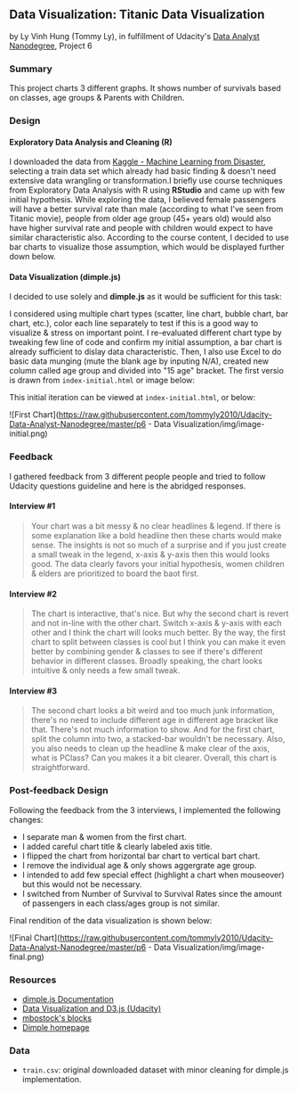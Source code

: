 ## Data Visualization: Titanic Data Visualization
by Ly Vinh Hung (Tommy Ly), in fulfillment of Udacity's [Data Analyst Nanodegree](https://www.udacity.com/course/nd002), Project 6

### Summary

This project charts 3 different graphs. It shows number of survivals based on classes, age groups & Parents with Children.

### Design

#### Exploratory Data Analysis and Cleaning (R)

I downloaded the data from [Kaggle - Machine Learning from Disaster](https://www.kaggle.com/c/titanic/data), selecting a train data set which already had basic finding & doesn't need extensive data wrangling or transformation.I briefly use course techniques from Exploratory Data Analysis with R using **RStudio** and came up with few initial hypothesis. While exploring the data, I believed female passengers will have a better survival rate than male (according to what I've seen from Titanic movie), people from older age group (45+ years old) would also have higher survival rate and people with children would expect to have similar characteristic also. According to the course content, I decided to use bar charts to visualize those assumption, which would be displayed further down below.

#### Data Visualization (dimple.js)

I decided to use solely  and **dimple.js** as it would be sufficient for this task:

I considered using multiple chart types (scatter, line chart, bubble chart, bar chart, etc.), color each line separately to test if this is a good way to visualize & stress on important point. I re-evaluated different chart type by tweaking few line of code and confirm my initial assumption, a bar chart is already sufficient to dislay data characteristic. Then, I also use Excel to do basic data munging (mute the blank age by inputing N/A), created new column called age group and divided into "15 age" bracket. The first versio is drawn from `index-initial.html` or image below:

This initial iteration can be viewed at `index-initial.html`, or below:

![First Chart](https://raw.githubusercontent.com/tommyly2010/Udacity-Data-Analyst-Nanodegree/master/p6 - Data Visualization/img/image-initial.png)

### Feedback

I gathered feedback from 3 different people people and tried to follow Udacity questions guideline and here is the abridged responses. 

#### Interview #1

> Your chart was a bit messy & no clear headlines & legend. If there is some explanation like a bold headline then these charts would make sense. The insights is not so much of a surprise and if you just create a small tweak in the legend, x-axis & y-axis then this would looks good. The data clearly favors your initial hypothesis, women children & elders are prioritized to board the baot first. 

#### Interview #2

> The chart is interactive, that's nice. But why the second chart is revert and not in-line with the other chart. Switch x-axis & y-axis with each other and I think the chart will looks much better. By the way, the first chart to split between classes is cool but I think you can make it even better by combining gender & classes to see if there's different behavior in different classes. Broadly speaking, the chart looks intuitive & only needs a few small tweak. 

#### Interview #3

> The second chart looks a bit weird and too much junk information, there's no need to include different age in different age bracket like that. There's not much information to show. And for the first chart, split the column into two, a stacked-bar wouldn't be necessary. Also, you also needs to clean up the headline & make clear of the axis, what is PClass? Can you makes it a bit clearer. Overall, this chart is straightforward.

### Post-feedback Design

Following the feedback from the 3 interviews, I implemented the following changes:

- I separate man & women from the first chart.
- I added careful chart title & clearly labeled axis title.
- I flipped the chart from horizontal bar chart to vertical bart chart.
- I remove the individual age & only shows aggergrate age group.
- I intended to add few special effect (highlight a chart when mouseover) but this would not be necessary.
- I switched from Number of Survival to Survival Rates since the amount of passengers in each class/ages group is not similar.

Final rendition of the data visualization is shown below:

![Final Chart](https://raw.githubusercontent.com/tommyly2010/Udacity-Data-Analyst-Nanodegree/master/p6 - Data Visualization/img/image-final.png)

### Resources

- [dimple.js Documentation](http://dimplejs.org/)
- [Data Visualization and D3.js (Udacity)](https://www.udacity.com/course/viewer#!/c-ud507-nd)
- [mbostock's blocks](http://bl.ocks.org/mbostock)
- [Dimple homepage](http://dimplejs.org/examples_viewer.html?id=bars_vertical_grouped)

### Data

- `train.csv`: original downloaded dataset with minor cleaning for dimple.js implementation.
